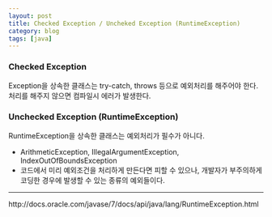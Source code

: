 ```yaml
---
layout: post
title: Checked Exception / Uncheked Exception (RuntimeException)
category: blog
tags: [java]
---
```


### Checked Exception
Exception을 상속한 클래스는 try-catch, throws 등으로 예외처리를 해주어야 한다.
처리를 해주지 않으면 컴파일시 에러가 발생한다.

<!-- more -->

### Unchecked Exception (RuntimeException)
RuntimeException을 상속한 클래스는 예외처리가 필수가 아니다.

 - ArithmeticException, IllegalArgumentException, IndexOutOfBoundsException
 - 코드에서 미리 예외조건을 처리하게 만든다면 피할 수 있으나, 개발자가 부주의하게 코딩한 경우에 발생할 수 있는 종류의 예외들이다.

<hr>
http://docs.oracle.com/javase/7/docs/api/java/lang/RuntimeException.html
